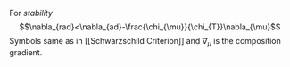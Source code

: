 For *stability*$$\nabla_{rad}<\nabla_{ad}-\frac{\chi_{\mu}}{\chi_{T}}\nabla_{\mu}$$
Symbols same as in [[Schwarzschild Criterion]] and $\nabla_{\mu}$ is the composition gradient.